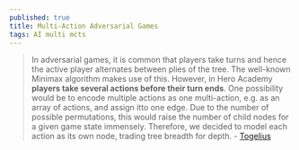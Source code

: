 ```yaml
---
published: true
title: Multi-Action Adversarial Games
tags: AI multi mcts
---
```

> In adversarial games, it is common that players take turns and hence the active player alternates between plies of the tree. The well-known Minimax algorithm makes use of this. However, in Hero Academy **players take several actions before their turn ends**. One possibility would be to encode multiple actions as one multi-action, e.g. as an array of actions, and assign itto one edge. Due to the number of possible permutations, this would raise the number of child nodes for a given game state immensely. Therefore, we decided to model each action as its own node, trading tree breadth for depth. - [Togelius](http://julian.togelius.com/Justesen2016Online.pdf)
